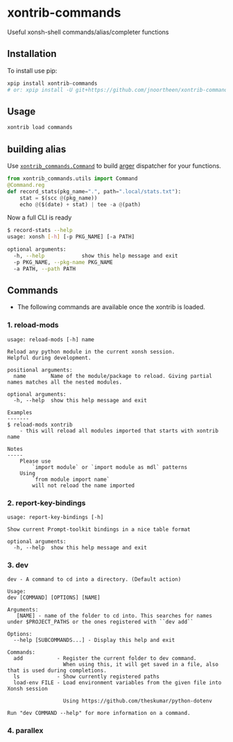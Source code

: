 # xontrib-commands

Useful xonsh-shell commands/alias/completer functions

## Installation

To install use pip:

``` bash
xpip install xontrib-commands
# or: xpip install -U git+https://github.com/jnoortheen/xontrib-commands
```

## Usage

``` bash
xontrib load commands
```

## building alias

Use [`xontrib_commands.Command`](https://github.com/jnoortheen/xontrib-commands/blob/main/xontrib/commands.py#L9) 
to build [arger](https://github.com/jnoortheen/arger) dispatcher
for your functions.

```py
from xontrib_commands.utils import Command
@Command.reg
def record_stats(pkg_name=".", path=".local/stats.txt"):
    stat = $(scc @(pkg_name))
    echo @($(date) + stat) | tee -a @(path)
```

Now a full CLI is ready
```sh
$ record-stats --help                                                                        
usage: xonsh [-h] [-p PKG_NAME] [-a PATH]

optional arguments:
  -h, --help            show this help message and exit
  -p PKG_NAME, --pkg-name PKG_NAME
  -a PATH, --path PATH
```

## Commands

- The following commands are available once the xontrib is loaded.

### 1. reload-mods

```
usage: reload-mods [-h] name

Reload any python module in the current xonsh session.
Helpful during development.

positional arguments:
  name        Name of the module/package to reload. Giving partial names matches all the nested modules.

optional arguments:
  -h, --help  show this help message and exit

Examples
-------
$ reload-mods xontrib
    - this will reload all modules imported that starts with xontrib name

Notes
-----
    Please use
        `import module` or `import module as mdl` patterns
    Using
        `from module import name`
        will not reload the name imported

```  
          

### 2. report-key-bindings

```
usage: report-key-bindings [-h]

Show current Prompt-toolkit bindings in a nice table format

optional arguments:
  -h, --help  show this help message and exit

```  
          

### 3. dev

```
dev - A command to cd into a directory. (Default action)

Usage:
dev [COMMAND] [OPTIONS] [NAME]

Arguments:
   [NAME] - name of the folder to cd into. This searches for names under $PROJECT_PATHS or the ones registered with ``dev add``

Options:
  --help [SUBCOMMANDS...] - Display this help and exit

Commands:
  add           - Register the current folder to dev command.
                  When using this, it will get saved in a file, also that is used during completions.
  ls            - Show currently registered paths
  load-env FILE - Load environment variables from the given file into Xonsh session
                  
                  Using https://github.com/theskumar/python-dotenv

Run "dev COMMAND --help" for more information on a command.

```  

### 4. parallex

```

```
